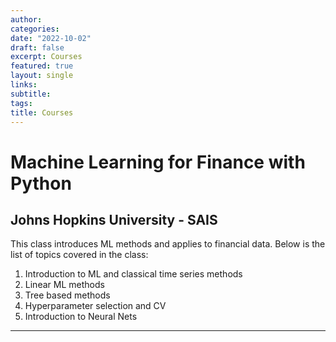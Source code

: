 ```yaml
---
author:
categories:
date: "2022-10-02"
draft: false
excerpt: Courses
featured: true
layout: single
links:
subtitle:
tags:
title: Courses
---
```


# Machine Learning for Finance with Python
## Johns Hopkins University - SAIS

This class introduces ML methods and applies to financial data. Below is the list of topics covered in the class:
1. Introduction to ML and classical time series methods
2. Linear ML methods
3. Tree based methods
4. Hyperparameter selection and CV
5. Introduction to Neural Nets
---

